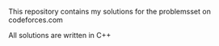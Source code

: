 This repository contains my solutions for the problemsset on codeforces.com

All solutions are written in C++
